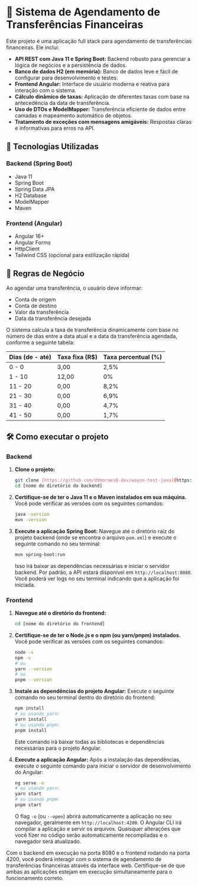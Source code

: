 # 💸 Sistema de Agendamento de Transferências Financeiras

Este projeto é uma aplicação full stack para agendamento de transferências financeiras. Ele inclui:

* **API REST com Java 11 e Spring Boot:** Backend robusto para gerenciar a lógica de negócios e a persistência de dados.
* **Banco de dados H2 (em memória):** Banco de dados leve e fácil de configurar para desenvolvimento e testes.
* **Frontend Angular:** Interface de usuário moderna e reativa para interação com o sistema.
* **Cálculo dinâmico de taxas:** Aplicação de diferentes taxas com base na antecedência da data de transferência.
* **Uso de DTOs e ModelMapper:** Transferência eficiente de dados entre camadas e mapeamento automático de objetos.
* **Tratamento de exceções com mensagens amigáveis:** Respostas claras e informativas para erros na API.

## 🚀 Tecnologias Utilizadas

### Backend (Spring Boot)

* Java 11
* Spring Boot
* Spring Data JPA
* H2 Database
* ModelMapper
* Maven

### Frontend (Angular)

* Angular 16+
* Angular Forms
* HttpClient
* Tailwind CSS (opcional para estilização rápida)

## 📐 Regras de Negócio

Ao agendar uma transferência, o usuário deve informar:

* Conta de origem
* Conta de destino
* Valor da transferência
* Data da transferência desejada

O sistema calcula a taxa de transferência dinamicamente com base no número de dias entre a data atual e a data da transferência agendada, conforme a seguinte tabela:

| Dias (de - até) | Taxa fixa (R$) | Taxa percentual (%) |
| --------------- | -------------- | ------------------- |
| 0 - 0           | 3,00           | 2,5%                |
| 1 - 10          | 12,00          | 0%                  |
| 11 - 20         | 0,00           | 8,2%                |
| 21 - 30         | 0,00           | 6,9%                |
| 31 - 40         | 0,00           | 4,7%                |
| 41 - 50         | 0,00           | 1,7%                |

## 🛠️ Como executar o projeto

### Backend

1.  **Clone o projeto:**
    ```bash
    git clone [https://github.com/ddmoraes8-dev/wayon-test-java](https://github.com/ddmoraes8-dev/wayon-test-java)
    cd [nome do diretório do backend]
    ```

2.  **Certifique-se de ter o Java 11 e o Maven instalados em sua máquina.** Você pode verificar as versões com os seguintes comandos:
    ```bash
    java -version
    mvn -version
    ```

3.  **Execute a aplicação Spring Boot:**
    Navegue até o diretório raiz do projeto backend (onde se encontra o arquivo `pom.xml`) e execute o seguinte comando no seu terminal:
    ```bash
    mvn spring-boot:run
    ```
    Isso irá baixar as dependências necessárias e iniciar o servidor backend. Por padrão, a API estará disponível em `http://localhost:8080`. Você poderá ver logs no seu terminal indicando que a aplicação foi iniciada.

### Frontend

1.  **Navegue até o diretório do frontend:**
    ```bash
    cd [nome do diretório do frontend]
    ```

2.  **Certifique-se de ter o Node.js e o npm (ou yarn/pnpm) instalados.** Você pode verificar as versões com os seguintes comandos:
    ```bash
    node -v
    npm -v
    # ou
    yarn --version
    # ou
    pnpm --version
    ```

3.  **Instale as dependências do projeto Angular:**
    Execute o seguinte comando no seu terminal dentro do diretório do frontend:
    ```bash
    npm install
    # ou usando yarn:
    yarn install
    # ou usando pnpm:
    pnpm install
    ```
    Este comando irá baixar todas as bibliotecas e dependências necessárias para o projeto Angular.

4.  **Execute a aplicação Angular:**
    Após a instalação das dependências, execute o seguinte comando para iniciar o servidor de desenvolvimento do Angular:
    ```bash
    ng serve -o
    # ou usando yarn:
    yarn start
    # ou usando pnpm:
    pnpm start
    ```
    O flag `-o` (ou `--open`) abrirá automaticamente a aplicação no seu navegador, geralmente em `http://localhost:4200`. O Angular CLI irá compilar a aplicação e servir os arquivos. Quaisquer alterações que você fizer no código serão automaticamente recompiladas e o navegador será atualizado.

Com o backend em execução na porta 8080 e o frontend rodando na porta 4200, você poderá interagir com o sistema de agendamento de transferências financeiras através da interface web. Certifique-se de que ambas as aplicações estejam em execução simultaneamente para o funcionamento correto.